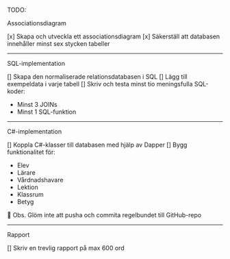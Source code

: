 TODO:

Associationsdiagram

[x] Skapa och utveckla ett associationsdiagram
[x] Säkerställ att databasen innehåller minst sex stycken tabeller

---

SQL-implementation

[] Skapa den normaliserade relationsdatabasen i SQL
[] Lägg till exempeldata i varje tabell
[] Skriv och testa minst tio meningsfulla SQL-koder:
  - Minst 3 JOINs
  - Minst 1 SQL-funktion

---

C#-implementation

[] Koppla C#-klasser till databasen med hjälp av Dapper
[] Bygg funktionalitet för:
  - Elev
  - Lärare
  - Vårdnadshavare
  - Lektion
  - Klassrum
  - Betyg

🔔 Obs. Glöm inte att pusha och commita regelbundet till GitHub-repo

---

Rapport

[] Skriv en trevlig rapport på max 600 ord

